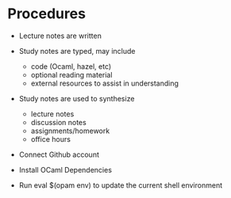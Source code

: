 # Procedures

- Lecture notes are written
- Study notes are typed, may include
  - code (Ocaml, hazel, etc)
  - optional reading material
  - external resources to assist in understanding
- Study notes are used to synthesize
  - lecture notes
  - discussion notes
  - assignments/homework
  - office hours

- Connect Github account
- Install OCaml Dependencies 
- Run eval $(opam env) to update the current shell environment